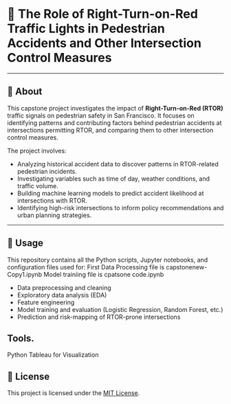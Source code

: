 
# 🚦 The Role of Right-Turn-on-Red Traffic Lights in Pedestrian Accidents and Other Intersection Control Measures

---

## 🧠 About

This capstone project investigates the impact of **Right-Turn-on-Red (RTOR)** traffic signals on pedestrian safety in San Francisco. It focuses on identifying patterns and contributing factors behind pedestrian accidents at intersections permitting RTOR, and comparing them to other intersection control measures.

The project involves:

- Analyzing historical accident data to discover patterns in RTOR-related pedestrian incidents.
- Investigating variables such as time of day, weather conditions, and traffic volume.
- Building machine learning models to predict accident likelihood at intersections with RTOR.
- Identifying high-risk intersections to inform policy recommendations and urban planning strategies.

---

## 🧰 Usage

This repository contains all the Python scripts, Jupyter notebooks, and configuration files used for:
First Data Processing file is capstonenew-Copy1.ipynb
Model trainiing file is cpatsone code.ipynb
- Data preprocessing and cleaning  
- Exploratory data analysis (EDA)  
- Feature engineering  
- Model training and evaluation (Logistic Regression, Random Forest, etc.)  
- Prediction and risk-mapping of RTOR-prone intersections

## Tools.
Python
Tableau for Visualization

## 🪪 License

This project is licensed under the [MIT License](./LICENSE).
